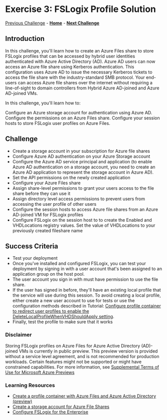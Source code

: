 # Exercise 3: FSLogix Profile Solution

[Previous Challenge](./02-multi-session-Hostpools.md) - **[Home](../readme.md)** - **[Next Challenge](04-start-VM-on-connect.md)**

## Introduction
In this challenge, you'll learn how to create an Azure Files share to store FSLogix profiles that can be accessed by hybrid user identities authenticated with Azure Active Directory (AD). Azure AD users can now access an Azure file share using Kerberos authentication. This configuration uses Azure AD to issue the necessary Kerberos tickets to access the file share with the industry-standard SMB protocol. Your end-users can access Azure file shares over the internet without requiring a line-of-sight to domain controllers from Hybrid Azure AD-joined and Azure AD-joined VMs.

In this challenge, you'll learn how to:

Configure an Azure storage account for authentication using Azure AD.
Configure the permissions on an Azure Files share.
Configure your session hosts to store FSLogix user profiles on Azure Files.

## Challenge 
- Create a storage account in your subscription for Azure file shares 
- Configure Azure AD authentication on your Azure Storage account
- Configure the Azure AD service principal and application (to enable Azure AD authentication on a storage account, you need to create an Azure AD application to represent the
  storage account in Azure AD).
- Set the API permissions on the newly created application
- Configure your Azure Files share
- Assign share-level permissions to grant your users access to the file share before they can use it
- Assign directory level access permissions to prevent users from accessing the user profile of other users
- Configure the session hosts to access Azure file shares from an Azure AD-joined VM for FSLogix profiles
- Configure FSLogix on the session host to to create the Enabled and VHDLocations registry values. Set the value of VHDLocations to your previously created fileshare name



## Success Criteria
- Test your deployment
- Once you've installed and configured FSLogix, you can test your deployment by signing in with a user account that's been assigned to an application group on the host pool. 
- The user account you sign in with must have permission to use the file share.
- If the user has signed in before, they'll have an existing local profile that the service will use during this session. To avoid creating a local profile, either create a new
  user account to use for tests or use the configuration methods described in Tutorial: [Configure profile container to redirect user profiles to enable the DeleteLocalProfileWhenVHDShouldApply setting](https://docs.microsoft.com/en-us/fslogix/configure-profile-container-tutorial/).
 - Finally, test the profile to make sure that it works


### Disclaimer
Storing FSLogix profiles on Azure Files for Azure Active Directory (AD)-joined VMs is currently in public preview. This preview version is provided without a service level agreement, and is not recommended for production workloads. Certain features might not be supported or might have constrained capabilities. 
For more information, see [Supplemental Terms of Use for Microsoft Azure Previews](https://azure.microsoft.com/support/legal/preview-supplemental-terms)


### Learning Resources
- [Create a profile container with Azure Files and Azure Active Directory (preview)](https://docs.microsoft.com/en-us/azure/virtual-desktop/create-profile-container-azure-ad)
- [Create a storage account for Azure File Shares](https://docs.microsoft.com/en-us/azure/storage/files/storage-how-to-create-file-share?tabs=azure-portal#create-a-storage-account)
- [Configure FSLogix for the Enterprise](https://docs.microsoft.com/en-us/azure/architecture/example-scenario/wvd/windows-virtual-desktop-fslogix)

